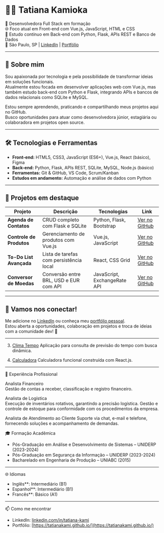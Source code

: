 # 👩‍💻 Tatiana Kamioka

💙 Desenvolvedora Full Stack em formação  
🌐 Foco atual em Front-end com Vue.js, JavaScript, HTML e CSS  
🐍 Estudo contínuo em Back-end com Python, Flask, APIs REST e Banco de Dados  
📍 São Paulo, SP | [LinkedIn](https://linkedin.com/in/tatiana-kami) | [Portfólio](https://tatianakami.github.io/)

---

## 🚀 Sobre mim

Sou apaixonada por tecnologia e pela possibilidade de transformar ideias em soluções funcionais.  
Atualmente estou focada em desenvolver aplicações web com Vue.js, mas também estudo back-end com Python e Flask, integrando APIs e bancos de dados relacionais como SQLite e MySQL.

Estou sempre aprendendo, praticando e compartilhando meus projetos aqui no GitHub.  
Busco oportunidades para atuar como desenvolvedora júnior, estagiária ou colaboradora em projetos open source.

---

## 🛠️ Tecnologias e Ferramentas

- **Front-end:** HTML5, CSS3, JavaScript (ES6+), Vue.js, React (básico), Figma  
- **Back-end:** Python, Flask, APIs REST, SQLite, MySQL, Node.js (básico)  
- **Ferramentas:** Git & GitHub, VS Code, Scrum/Kanban  
- **Estudos em andamento:** Automação e análise de dados com Python

---

## 📁 Projetos em destaque

| Projeto | Descrição | Tecnologias | Link |
|--------|-----------|-------------|------|
| **Agenda de Contatos** | CRUD completo com Flask e SQLite | Python, Flask, Bootstrap | [Ver no GitHub](https://github.com/Tatianakami/agenda-flask) |
| **Controle de Produtos** | Gerenciamento de produtos com Vue.js | Vue.js, JavaScript | [Ver no GitHub](https://github.com/Tatianakami/Controle-de-Produtos) |
| **To-Do List Avançada** | Lista de tarefas com persistência local | React, CSS Grid | [Ver no GitHub](https://github.com/Tatianakami/To-do-list-app) |
| **Conversor de Moedas** | Conversão entre BRL, USD e EUR com API | JavaScript, ExchangeRate API | [Ver no GitHub](https://github.com/Tatianakami/conversor-moedas) |

---

## 🤝 Vamos nos conectar!

Me adicione no [LinkedIn](https://linkedin.com/in/tatiana-kami) ou conheça meu [portfólio pessoal](https://tatianakami.github.io/).  
Estou aberta a oportunidades, colaboração em projetos e troca de ideias com a comunidade dev! 💬

---

3. [Clima Tempo](https://github.com/Tatianakami/clima-tempo)
Aplicação para consulta de previsão do tempo com busca dinâmica.

 4. [Calculadora](https://github.com/Tatianakami/calculadora)
Calculadora funcional construída com React.js.

---

 💼 Experiência Profissional
 
Analista Financeiro  
Gestão de contas a receber, classificação e registro financeiro.

Analista de Logística  
Execução de inventários rotativos, garantindo a precisão logística.
Gestão e controle de estoque para conformidade com os procedimentos da empresa.
 
Analista de Atendimento ao Cliente 
Suporte via chat, e-mail e telefone, fornecendo soluções e acompanhamento de demandas.

🎓 Formação Acadêmica

- Pós-Graduação em Análise e Desenvolvimento de Sistemas – UNIDERP (2023-2024)
- Pós-Graduação em Segurança da Informação – UNIDERP (2023-2024)
- Bacharelado em Engenharia de Produção – UNIABC (2015)

---

 🌐 Idiomas

- Inglês**: Intermediário (B1)
- Espanhol**: Intermediário (B1)
- Francês**: Básico (A1)

---

📫 Como me encontrar

- LinkedIn: [linkedin.com/in/tatiana-kami](https://www.linkedin.com/in/tatiana-kami/)
- Portfólio: [https://tatianakami.github.io/](https://tatianakami.github.io/)




